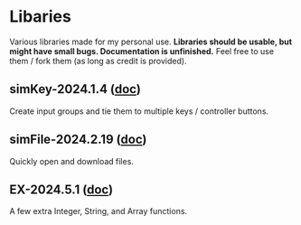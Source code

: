 # Libaries
Various libraries made for my personal use. **Libraries should be usable, but might have small bugs. Documentation is unfinished.** Feel free to use them / fork them (as long as credit is provided).

## simKey-2024.1.4 ([doc](https://github.com/lemocha7/lib/wiki/simKey%E2%80%90doc%E2%80%902024.1.4.md))
Create input groups and tie them to multiple keys / controller buttons.

## simFile-2024.2.19 ([doc](https://github.com/lemocha7/lib/wiki/simFile%E2%80%90doc%E2%80%902024.2.19.md))
Quickly open and download files.

## EX-2024.5.1 ([doc](https://github.com/lemocha7/lib/wiki/EX%E2%80%90doc%E2%80%902024.5.1.md))
A few extra Integer, String, and Array functions.
